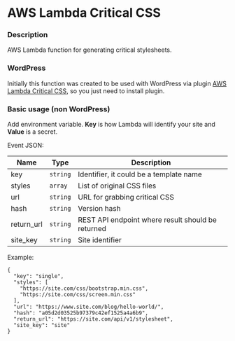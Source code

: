 # AWS Lambda Critical CSS

### Description

AWS Lambda function for generating critical stylesheets.

### WordPress

Initially this function was created to be used with WordPress via plugin [AWS Lambda Critical CSS](https://github.com/innocode-digital/wp-critical-css-aws-lambda), 
so you just need to install plugin.

### Basic usage (non WordPress)

Add environment variable. **Key** is how Lambda will identify your site and **Value** is a secret.

Event JSON:

| **Name** | **Type** | **Description** |
|----------|----------|-----------------|
| key | `string` | Identifier, it could be a template name |
| styles | `array`  | List of original CSS files |
| url | `string` | URL for grabbing critical CSS |
| hash | `string` | Version hash |
| return_url | `string` | REST API endpoint where result should be returned |
| site_key | `string` | Site identifier |

Example: 

````
{
  "key": "single",
  "styles": [
    "https://site.com/css/bootstrap.min.css",
    "https://site.com/css/screen.min.css"
  ],
  "url": "https://www.site.com/blog/hello-world/",
  "hash": "a05d2d03525b97379c42ef1525a4a6b9",
  "return_url": "https://site.com/api/v1/stylesheet",
  "site_key": "site"
}
````